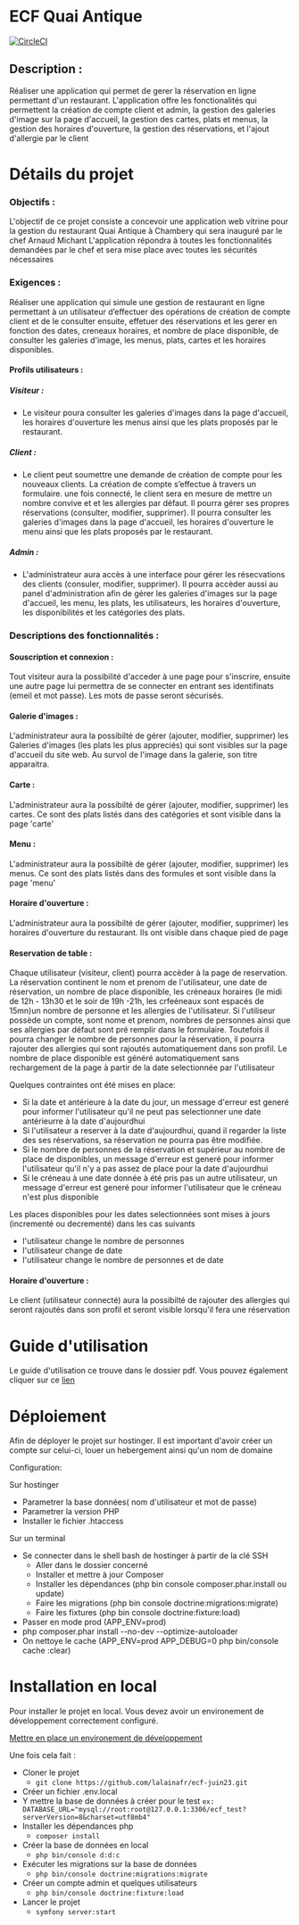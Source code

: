 
# ECF Quai Antique
[![CircleCI](https://ecf-studi.lalaina.rajaonahsoa.fr)](https://github.com/lalainafr/ecf-juin23.git)

## Description :
Réaliser une application qui permet de gerer la réservation en ligne permettant d'un restaurant. L'application offre les fonctionalités qui permettent la création de compte client et admin, la gestion des galeries d'image sur la page d'accueil, la gestion des cartes, plats et menus, la gestion des horaires d'ouverture, la gestion des réservations, et l'ajout d'allergie par le client


Détails du projet
=========

### Objectifs :
L'objectif de ce projet consiste a concevoir une application web vitrine pour la gestion du restaurant Quai Antique à Chambery qui sera inauguré par le chef Arnaud Michant 
L'application répondra à toutes les fonctionnalités demandées par le chef et sera mise place avec toutes les sécurités nécessaires


### Exigences :
Réaliser une application qui simule une gestion de restaurant  en ligne permettant à un utilisateur d’effectuer des opérations de création de compte client et de le consulter ensuite, effetuer des réservations et les gerer en fonction des dates, creneaux horaires, et nombre de place disponible, de consulter les galeries d'image, les menus, plats, cartes et les horaires disponibles. 

#### Profils utilisateurs :

##### Visiteur : 
* Le visiteur poura consulter les galeries d'images dans la page d'accueil, les horaires d'ouverture les menus ainsi que les plats proposés par le restaurant.

##### Client : 
* Le client peut soumettre une demande de création de compte pour les nouveaux clients. La création de compte s’effectue à travers un formulaire. une fois connecté, le client sera en mesure de mettre un nombre convive et et les allergies par défaut. Il pourra gérer ses propres réservations (consulter, modifier, supprimer). Il pourra consulter les galeries d'images dans la page d'accueil, les horaires d'ouverture le menu ainsi que les plats proposés par le restaurant.

##### Admin :
* L'administrateur aura accès à une interface pour gérer les résecvations des clients (consuler, modifier, supprimer). Il pourra accèder aussi au panel d'administration afin de gérer les galeries d'images sur la page d'accueil, les menu, les plats, les utilisateurs, les horaires d'ouverture, les disponibilités et les catégories des plats.

### Descriptions des fonctionnalités :
#### Souscription et connexion : 
Tout visiteur aura la possibilité d'acceder à une page pour s'inscrire, ensuite une autre page lui permettra de se connecter en entrant ses identifinats (emeil et mot passe). Les mots de passe seront sécurisés.

#### Galerie d'images : 
L'administrateur aura la possibilté de gérer (ajouter, modifier, supprimer) les Galeries d'images (les plats les plus appreciés) qui sont visibles sur la page d'accueil du site web. Au survol de l'image dans la galerie, son titre apparaitra.

#### Carte : 
L'administrateur aura la possibilté de gérer (ajouter, modifier, supprimer) les cartes. Ce sont des plats listés dans des catégories et sont visible dans la page 'carte'

#### Menu : 
L'administrateur aura la possibilté de gérer (ajouter, modifier, supprimer) les menus. Ce sont des plats listés dans des formules et sont visible dans la page 'menu'

#### Horaire d'ouverture : 
L'administrateur aura la possibilté de gérer (ajouter, modifier, supprimer) les horaires d'ouverture du restaurant. Ils ont visible dans chaque pied de page

#### Reservation de table : 
Chaque utilisateur (visiteur, client) pourra accèder à la page de reservation. La réservation continent le nom et prenom de l'utilisateur, une date de réservation, un nombre de place disponible, les créneaux horaires (le midi de 12h - 13h30 et le soir de 19h -21h, les crfeéneaux sont espacés de 15mn)un nombre de personne et les allergies de l'utilisateur.
Si l'utiliseur possède un compte, sont nome et prenom, nombres de personnes ainsi que ses allergies par défaut sont pré remplir dans le formulaire. Toutefois il pourra changer le nombre de personnes pour la réservation, il pourra rajouter des allergies qui sont rajoutés automatiquement dans son profil.
Le nombre de place disponible est généré automatiquement sans rechargement de la page à partir de la date selectionnée par l'utilisateur 

Quelques contraintes ont été mises en place:
* Si la date et antérieure à la date du jour, un message d'erreur est generé pour informer l'utilisateur qu'il ne peut pas selectionner une date antérieurre à la date d'aujourdhui
* Si l'utilisateur a reserver à la date d'aujourdhui, quand il regarder la liste des ses réservations, sa réservation ne pourra pas être modifiée.
* Si le nombre de personnes de la réservation et supérieur au nombre de place de disponibles, un message d'erreur est generé pour informer l'utilisateur qu'il n'y a pas assez de place pour la date d'aujourdhui
* Si le créneau à une date donnée à été pris pas un autre utilisateur, un message d'erreur est generé pour informer l'utilisateur que le créneau n'est plus disponible

Les places disponibles pour les dates selectionnées sont mises à jours (incrementé ou decrementé) dans les cas suivants
* l'utilisateur change le nombre de personnes
* l'utilisateur change de date
* l'utilisateur change le nombre de personnes et de date


#### Horaire d'ouverture : 
Le client (utilisateur connecté) aura la possibilté de rajouter des allergies qui seront rajoutés dans son profil et seront visible lorsqu'il fera une réservation

Guide d'utilisation
=========
Le guide d'utilisation ce trouve dans le dossier pdf. 
Vous pouvez également cliquer sur ce [lien](https://github.com/...)

Déploiement
=========
Afin de déployer le projet sur hostinger. Il est important d'avoir créer un compte sur celui-ci, louer un hebergement ainsi qu'un nom de domaine

Configuration: 

Sur hostinger
* Parametrer la base données( nom d'utilisateur et mot de passe) 
* Parametrer la version PHP
* Installer le fichier .htaccess 

Sur un terminal
* Se connecter dans le shell bash de hostinger à partir de la clé SSH
    * Aller dans le dossier concerné
    * Installer et mettre à jour Composer
    * Installer les dépendances (php bin console composer.phar.install ou update)
    * Faire les migrations (php bin console doctrine:migrations:migrate)
    * Faire les fixtures (php bin console doctrine:fixture:load)
* Passer en mode prod (APP_ENV=prod)
* php composer.phar install --no-dev --optimize-autoloader
* On nettoye le cache (APP_ENV=prod APP_DEBUG=0 php bin/console cache :clear)


Installation en local
====================

Pour installer le projet en local. Vous devez avoir un environement de développement correctement configuré.

[Mettre en place un environement de développement](https://symfony.com/doc/current/setup.html)

Une fois cela fait :

* Cloner le projet
  * ````git clone https://github.com/lalainafr/ecf-juin23.git````
* Créer un fichier .env.local
* Y mettre la base de données à créer pour le test
````ex: DATABASE_URL="mysql://root:root@127.0.0.1:3306/ecf_test?serverVersion=8&charset=utf8mb4" ````
* Installer les dépendances php
  * ````composer install````
* Créer la base de données en local
  * ```php bin/console d:d:c```
* Exécuter les migrations sur la base de données
  * ```php bin/console doctrine:migrations:migrate```
* Créer un compte admin et quelques utilisateurs
  * ````php bin/console doctrine:fixture:load````
* Lancer le projet
  * ````symfony server:start````
    

